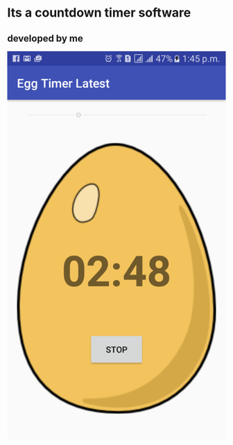 # Its a countdown timer software

## developed by me

![Time Table Games App](https://github.com/tapos007/Timer-Countdown-Android/blob/master/Screenshot.png)
